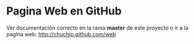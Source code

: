 # Pagina Web en GitHub

Ver documentación correcto en la rama **master** de este proyecto o ir a la  pagina web: 
http://chuchip.github.com/web

